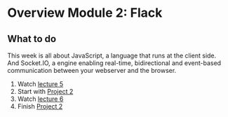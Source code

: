 # Overview Module 2: Flack


## What to do

This week is all about JavaScript, a language that runs at the client side. 
And Socket.IO, a engine enabling real-time, bidirectional and event-based communication between your webserver and the browser.

1. Watch [lecture 5](/lectures/lecture-5)
2. Start with [Project 2](/projects/project-2)
3. Watch [lecture 6](/lectures/lecture-6)
4. Finish [Project 2](/projects/project-2)
